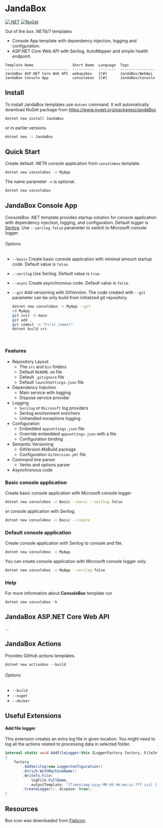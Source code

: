 # JandaBox

[![.NET](https://github.com/Jandini/JandaBox/actions/workflows/build.yml/badge.svg)](https://github.com/Jandini/JandaBox/actions/workflows/build.yml)
[![NuGet](https://github.com/Jandini/JandaBox/actions/workflows/nuget.yml/badge.svg)](https://github.com/Jandini/JandaBox/actions/workflows/nuget.yml)

Out of the box .NET6/7 templates

- Console App template with dependency injection, logging and configuration.
- ASP.NET Core Web API with Serilog, AutoMapper and simple health endpoint. 

```
Template Name                  Short Name  Language  Tags
-----------------------------  ----------  --------  ----------------
JandaBox ASP.NET Core Web API  webapibox   [C#]      JandaBox/WebApi
JandaBox Console App           consolebox  [C#]      JandaBox/Console
```



## Install

To install JandaBox templates use `dotnet` command. It will automatically download NuGet package from https://www.nuget.org/packages/JandaBox

```bash
dotnet new install JandaBox
```

or in earlier versions 
```bash
dotnet new -i JandaBox
```



## Quick Start

Create default .NET6 console application from `consolebox` template.

```sh
dotnet new consolebox -n MyApp
```

The name parameter `-n` is optional.  

```sh
dotnet new consolebox
```









## JandaBox Console App

ConsoleBox .NET template provides startup solution for console application with dependency injection, logging, and configuration. Default logger is [Serilog](https://serilog.net). Use `--serilog false` parameter to switch to Microsoft console logger.



###### Options

* `--basic`  Create basic console application with minimal amount startup code. Default value is `false`.

* `--serilog`  Use Serilog. Default value is `true`. 

* `--async` Create asynchronous code.  Default value is `false`.

* `--git` Add versioning with GitVersion. The code created with `--git` parameter can be only build from initialized git repository.  

  ```sh
  dotnet new consolebox -n MyApp --git
  cd MyApp
  git init -b main
  git add .
  git commit -m "First commit"
  dotnet build src
  ```

  ​

### Features

- Repository Layout
  - The `src` and `bin` folders 
  - Default `README.md` file 
  - Default `.gitignore` file
  - Default `launchSettings.json` file​
- Dependency Injection
  - Main service with logging
  - Dispose service provider 
- Logging
  - `Serilog`  or `Microsoft` log providers  
  - Serilog environment enrichers
  - Unhandled exceptions logging
- Configuration
  - Embedded `appsettings.json` file
  - Override embedded `appsettings.json` with a file
  - Configuration binding
- Semantic Versioning
  - GitVersion.MsBuild package
  - Configuration `GitVersion.yml` file
- Command line parser
  - Verbs and options parser
- Asynchronous code




### Basic console application

Create basic console application with Microsoft console logger

```sh
dotnet new consolebox -n Basic --basic --serilog false	
```

or console application with Serilog.

```sh
dotnet new consolebox -n Basic --simple
```



### Default console application

Create console application with Serilog to console and file. 

```sh
dotnet new consolebox -n MyApp
```

You can create console application with Microsoft console logger only.

```sh
dotnet new consolebox -n MyApp --serilog false
```



### Help

For more information about **ConsoleBox** template run 

```
dotnet new consolebox -h  
```





## JandaBox ASP.NET Core Web API

...








## JandaBox Actions 

Provides GitHub actions templates. 

````
dotnet new actionbox --build
````

###### Options

- `--build`  
- `--nuget`  
- `--docker`






## Useful Extensions



#### Add file logger

This extension creates an extra log file in given location. You might need to log all the actions related to processing data in selected folder. 

```c#
internal static void AddFileLogger(this ILoggerFactory factory, FileInfo logFile)
{        
    factory
        .AddSerilog(new LoggerConfiguration()
        .Enrich.WithMachineName()
        .WriteTo.File(
            logFile.FullName, 
            outputTemplate: "{Timestamp:yyyy-MM-dd HH:mm:ss.fff zzz} [{Level:u4}] [{MachineName}] [{SourceContext}] {Message}{NewLine}{Exception}")
        .CreateLogger(), dispose: true);
}
```





## Resources

Box icon was downloaded from [Flaticon](https://www.flaticon.com/free-icon/open-box_869027?term=box&related_id=869027).


